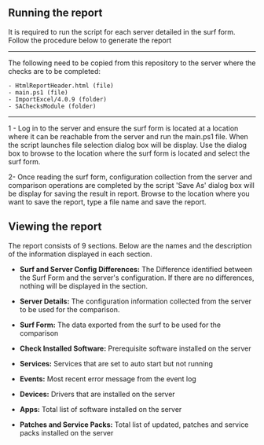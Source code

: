 ## Running the report

It is required to run the script for each server detailed in the surf form.
Follow the procedure below to generate the report

--------------------------------------------------------------------------------------------------------------------------
The following need to be copied from this repository to the server where the checks are to be completed:

    - HtmlReportHeader.html (file)
    - main.ps1 (file)
    - ImportExcel/4.0.9 (folder)
    - SAChecksModule (folder)

--------------------------------------------------------------------------------------------------------------------------

1 - Log in to the server and ensure the surf form is located at a location where it can be reachable from the server and run the main.ps1 file. 
When the script launches file selection dialog box will be display. Use the dialog box to browse to the location where the surf form is located and select the surf form.
			
2- Once reading the surf form,  configuration collection from the server and comparison operations are completed by the script 'Save As' dialog box will be display for saving the result in report. Browse to the location where you want to save the report, type a file name and save the report.

## Viewing the report

The report consists of 9 sections. Below are the names and the description of the information displayed in each section.
- **Surf and Server Config Differences:** The Difference identified between the Surf Form and the server's configuration. If there are no differences, nothing will be displayed in the section.

- **Server Details:** The configuration information collected from the server to be used for the comparison.
- **Surf Form:** The data exported from the surf to be used for the comparison
- **Check Installed Software:** Prerequisite software installed on the server
- **Services:** Services that are set to auto start but not running
- **Events:** Most recent error message from the event log
- **Devices:** Drivers that are installed on the server 
- **Apps:** Total list of software installed on the server
- **Patches and Service Packs:** Total list of updated, patches and service packs installed on the server

	

		
		
		
		
	
